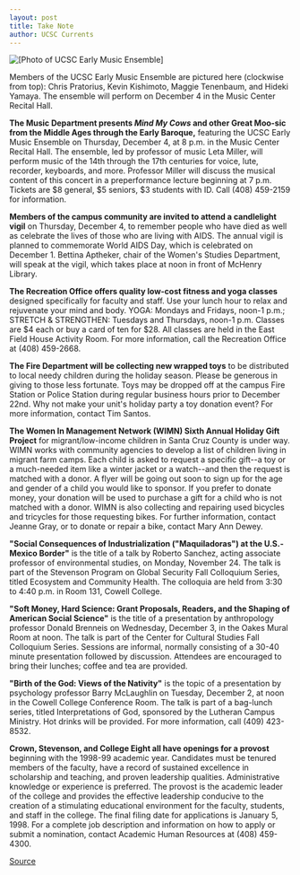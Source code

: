```yaml
---
layout: post
title: Take Note
author: UCSC Currents
---
```


![\[Photo of UCSC Early Music Ensemble\]][1]

Members of the UCSC Early Music Ensemble are pictured here (clockwise from top): Chris Pratorius, Kevin Kishimoto, Maggie Tenenbaum, and Hideki Yamaya. The ensemble will perform on December 4 in the Music Center Recital Hall.

**The Music Department presents _Mind My Cows_ and other Great Moo-sic from the Middle Ages through the Early Baroque,** featuring the UCSC Early Music Ensemble on Thursday, December 4, at 8 p.m. in the Music Center Recital Hall. The ensemble, led by professor of music Leta Miller, will perform music of the 14th through the 17th centuries for voice, lute, recorder, keyboards, and more. Professor Miller will discuss the musical content of this concert in a preperformance lecture beginning at 7 p.m. Tickets are $8 general, $5 seniors, $3 students with ID. Call (408) 459-2159 for information.

**Members of the campus community are invited to attend a candlelight vigil** on Thursday, December 4, to remember people who have died as well as celebrate the lives of those who are living with AIDS. The annual vigil is planned to commemorate World AIDS Day, which is celebrated on December 1. Bettina Aptheker, chair of the Women's Studies Department, will speak at the vigil, which takes place at noon in front of McHenry Library.

**The Recreation Office offers quality low-cost fitness and yoga classes** designed specifically for faculty and staff. Use your lunch hour to relax and rejuvenate your mind and body. YOGA: Mondays and Fridays, noon-1 p.m.; STRETCH & STRENGTHEN: Tuesdays and Thursdays, noon-1 p.m. Classes are $4 each or buy a card of ten for $28. All classes are held in the East Field House Activity Room. For more information, call the Recreation Office at (408) 459-2668.

**The Fire Department will be collecting new wrapped toys** to be distributed to local needy children during the holiday season. Please be generous in giving to those less fortunate. Toys may be dropped off at the campus Fire Station or Police Station during regular business hours prior to December 22nd. Why not make your unit's holiday party a toy donation event? For more information, contact Tim Santos.

**The Women In Management Network (WIMN) Sixth Annual Holiday Gift Project** for migrant/low-income children in Santa Cruz County is under way. WIMN works with community agencies to develop a list of children living in migrant farm camps. Each child is asked to request a specific gift--a toy or a much-needed item like a winter jacket or a watch--and then the request is matched with a donor. A flyer will be going out soon to sign up for the age and gender of a child you would like to sponsor. If you prefer to donate money, your donation will be used to purchase a gift for a child who is not matched with a donor. WIMN is also collecting and repairing used bicycles and tricycles for those requesting bikes. For further information, contact Jeanne Gray, or to donate or repair a bike, contact Mary Ann Dewey.

**"Social Consequences of Industrialization ("Maquiladoras") at the U.S.-Mexico Border"** is the title of a talk by Roberto Sanchez, acting associate professor of environmental studies, on Monday, November 24\. The talk is part of the Stevenson Program on Global Security Fall Colloquium Series, titled Ecosystem and Community Health. The colloquia are held from 3:30 to 4:40 p.m. in Room 131, Cowell College.

**"Soft Money, Hard Science: Grant Proposals, Readers, and the Shaping of American Social Science"** is the title of a presentation by anthropology professor Donald Brenneis on Wednesday, December 3, in the Oakes Mural Room at noon. The talk is part of the Center for Cultural Studies Fall Colloquium Series. Sessions are informal, normally consisting of a 30-40 minute presentation followed by discussion. Attendees are encouraged to bring their lunches; coffee and tea are provided.

**"Birth of the God: Views of the Nativity"** is the topic of a presentation by psychology professor Barry McLaughlin on Tuesday, December 2, at noon in the Cowell College Conference Room. The talk is part of a bag-lunch series, titled Interpretations of God, sponsored by the Lutheran Campus Ministry. Hot drinks will be provided. For more information, call (409) 423-8532.

**Crown, Stevenson, and College Eight all have openings for a provost** beginning with the 1998-99 academic year. Candidates must be tenured members of the faculty, have a record of sustained excellence in scholarship and teaching, and proven leadership qualities. Administrative knowledge or experience is preferred. The provost is the academic leader of the college and provides the effective leadership conducive to the creation of a stimulating educational environment for the faculty, students, and staff in the college. The final filing date for applications is January 5, 1998. For a complete job description and information on how to apply or submit a nomination, contact Academic Human Resources at (408) 459-4300.

[1]: http://www1.ucsc.edu/oncampus/art/moo-sic.gif

[Source](http://www1.ucsc.edu/oncampus/currents/97-11-24/takenote.htm "Permalink to Take Note: 11-24-97")
